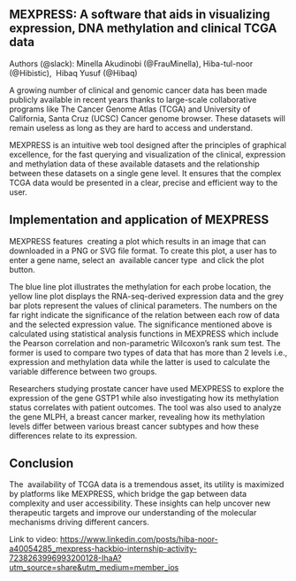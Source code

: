 ## **MEXPRESS: A software that aids in visualizing expression, DNA methylation and clinical TCGA data**

Authors (@slack): Minella Akudinobi (@FrauMinella), Hiba-tul-noor (@Hibistic),  Hibaq Yusuf (@Hibaq)

A growing number of clinical and genomic cancer data has been made publicly available in recent years thanks to large-scale collaborative programs like The Cancer Genome Atlas (TCGA) and University of California, Santa Cruz (UCSC) Cancer genome browser. These datasets will remain useless as long as they are hard to access and understand.

MEXPRESS is an intuitive web tool designed after the principles of graphical excellence, for the fast querying and visualization of the clinical, expression and methylation data of these available datasets and the relationship between these datasets on a single gene level. It ensures that the complex TCGA data would be presented in a clear, precise and efficient way to the user. 

## **Implementation and application of MEXPRESS**

MEXPRESS features  creating a plot which results in an image that can downloaded in a PNG or SVG file format. To create this plot, a user has to enter a gene name, select an  available cancer type  and click the plot button.

The blue line plot illustrates the methylation for each probe location, the yellow line plot displays the RNA-seq-derived expression data and the grey bar plots represent the values of clinical parameters. The numbers on the far right indicate the significance of the relation between each row of data and the selected expression value. The significance mentioned above is calculated using statistical analysis functions in MEXPRESS which include the Pearson correlation and non-parametric Wilcoxon’s rank sum test. The former is used to compare two types of data that has more than 2 levels i.e., expression and methylation data while the latter is used to calculate the variable difference between two groups.

Researchers studying prostate cancer have used MEXPRESS to explore the expression of the gene GSTP1 while also investigating how its methylation status correlates with patient outcomes. The tool was also used to analyze the gene MLPH, a breast cancer marker, revealing how its methylation levels differ between various breast cancer subtypes and how these differences relate to its expression. 

## **Conclusion**

The  availability of TCGA data is a tremendous asset, its utility is maximized by platforms like MEXPRESS, which bridge the gap between data complexity and user accessibility. These insights can help uncover new therapeutic targets and improve our understanding of the molecular mechanisms driving different cancers.

Link to video: <https://www.linkedin.com/posts/hiba-noor-a40054285_mexpress-hackbio-internship-activity-7238263996993200128-IhaA?utm_source=share&utm_medium=member_ios>
